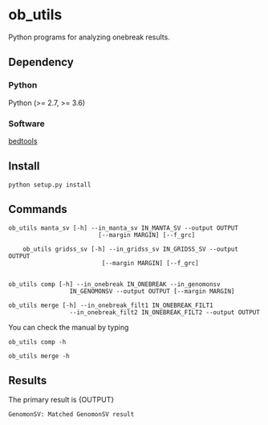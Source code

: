 # ob_utils
Python programs for analyzing onebreak results.

## Dependency

### Python
Python (>= 2.7, >= 3.6)

### Software
[bedtools](http://bedtools.readthedocs.org/en/latest/)

## Install

```
python setup.py install
```

## Commands

```
ob_utils manta_sv [-h] --in_manta_sv IN_MANTA_SV --output OUTPUT
                         [--margin MARGIN] [--f_grc]
```
```
	ob_utils gridss_sv [-h] --in_gridss_sv IN_GRIDSS_SV --output OUTPUT
                          [--margin MARGIN] [--f_grc]
  
```
```
ob_utils comp [-h] --in_onebreak IN_ONEBREAK --in_genomonsv
                 IN_GENOMONSV --output OUTPUT [--margin MARGIN]
```
```
ob_utils merge [-h] --in_onebreak_filt1 IN_ONEBREAK_FILT1
                 --in_onebreak_filt2 IN_ONEBREAK_FILT2 --output OUTPUT
```

You can check the manual by typing
```
ob_utils comp -h
```
```
ob_utils merge -h
```

## Results

The primary result is {OUTPUT}

    GenomonSV: Matched GenomonSV result
